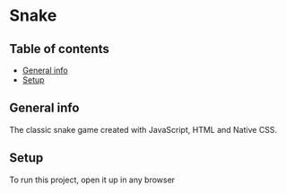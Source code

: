 # Snake

## Table of contents
* [General info](#general-info)
* [Setup](#setup)

## General info
The classic snake game created with JavaScript, HTML and Native CSS.
	
## Setup
To run this project, open it up in any browser
